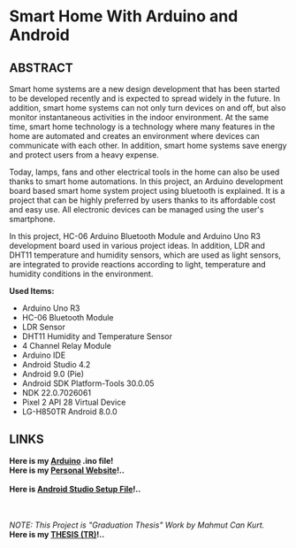 # Smart Home With Arduino and Android


## ABSTRACT

Smart home systems are a new design development that has been started to be developed recently and is expected to spread widely in the future. In addition, smart home systems can not only turn devices on and off, but also monitor instantaneous activities in the indoor environment. At the same time, smart home technology is a technology where many features in the home are automated and creates an environment where devices can communicate with each other. In addition, smart home systems save energy and protect users from a heavy expense.

Today, lamps, fans and other electrical tools in the home can also be used thanks to smart home automations. In this project, an Arduino development board based smart home system project using bluetooth is explained. It is a project that can be highly preferred by users thanks to its affordable cost and easy use. All electronic devices can be managed using the user's smartphone.

In this project, HC-06 Arduino Bluetooth Module and Arduino Uno R3 development board used in various project ideas. In addition, LDR and DHT11 temperature and humidity sensors, which are used as light sensors, are integrated to provide reactions according to light, temperature and humidity conditions in the environment.

**Used Items:**

* Arduino Uno R3
* HC-06 Bluetooth Module
* LDR Sensor
* DHT11 Humidity and Temperature Sensor
* 4 Channel Relay Module
* Arduino IDE
* Android Studio 4.2
* Android 9.0 (Pie)
* Android SDK Platform-Tools 30.0.05
* NDK 22.0.7026061
* Pixel 2 API 28 Virtual Device
* LG-H850TR Android 8.0.0

## LINKS
**Here is my [Arduino](https://github.com/mahmutcankurt/SmartHomeWithArduino/blob/main/SmartHomeSystem.ino) .ino file!**<br>
**Here is my [Personal Website](https://mahmutcankurt.github.io)!..**<br>
<br>
**Here is [Android Studio Setup File](https://developer.android.com/studio)!..**<br>

<br><br>
_NOTE: This Project is "Graduation Thesis" Work by Mahmut Can Kurt._<br>
**Here is my [THESIS (TR)](https://github.com/mahmutcankurt/SmartHomeWithArduino/blob/main/GraduationThesis.pdf)!..**<br>
